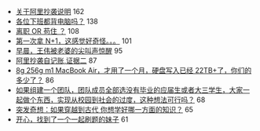 - [关于阿里抄袭说明](https://www.v2ex.com/t/755379) 162
- [各位下班都背电脑吗？](https://www.v2ex.com/t/755308) 138
- [离职 OR 苟住 ？](https://www.v2ex.com/t/755376) 108
- [第一次拿 N+1，这感觉好奇怪。。。](https://www.v2ex.com/t/755313) 101
- [早晨，王伟被老婆的尖叫声惊醒](https://www.v2ex.com/t/755305) 95
- [阿里抄袭自记账,证据二](https://www.v2ex.com/t/755348) 87
- [8g 256g m1 MacBook Air，才用了一个月，硬盘写入已经 22TB+了，你们的多少了？](https://www.v2ex.com/t/755498) 86
- [如果组建一个团队，团队成员全部选没有毕业的应届生或者大三学生，大家一起做个东西，实现从校园到社会的过度，这种想法可行吗？](https://www.v2ex.com/t/755317) 68
- [突发奇想：如果穿越到古代 你想学好哪一方面的知识？](https://www.v2ex.com/t/755462) 65
- [开心，找到了一个一起刷题的妹子](https://www.v2ex.com/t/755557) 61